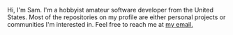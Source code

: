 Hi, I'm Sam. I'm a hobbyist amateur software developer from the United States. Most of the repositories on my profile are either personal projects or communities I'm interested in. Feel free to reach me at <a href="mailto:SammyFoxx@proton.me">my email.